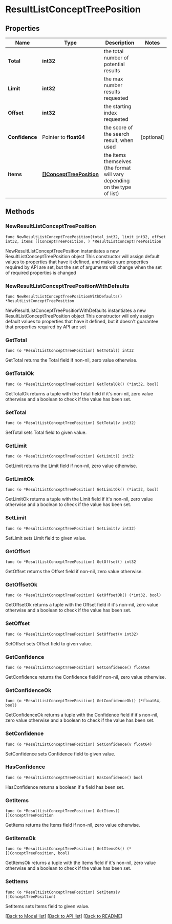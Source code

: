 # ResultListConceptTreePosition

## Properties

Name | Type | Description | Notes
------------ | ------------- | ------------- | -------------
**Total** | **int32** | the total number of potential results | 
**Limit** | **int32** | the max number results requested | 
**Offset** | **int32** | the starting index requested | 
**Confidence** | Pointer to **float64** | the score of the search result, when used | [optional] 
**Items** | [**[]ConceptTreePosition**](ConceptTreePosition.md) | the items themselves (the format will vary depending on the type of list) | 

## Methods

### NewResultListConceptTreePosition

`func NewResultListConceptTreePosition(total int32, limit int32, offset int32, items []ConceptTreePosition, ) *ResultListConceptTreePosition`

NewResultListConceptTreePosition instantiates a new ResultListConceptTreePosition object
This constructor will assign default values to properties that have it defined,
and makes sure properties required by API are set, but the set of arguments
will change when the set of required properties is changed

### NewResultListConceptTreePositionWithDefaults

`func NewResultListConceptTreePositionWithDefaults() *ResultListConceptTreePosition`

NewResultListConceptTreePositionWithDefaults instantiates a new ResultListConceptTreePosition object
This constructor will only assign default values to properties that have it defined,
but it doesn't guarantee that properties required by API are set

### GetTotal

`func (o *ResultListConceptTreePosition) GetTotal() int32`

GetTotal returns the Total field if non-nil, zero value otherwise.

### GetTotalOk

`func (o *ResultListConceptTreePosition) GetTotalOk() (*int32, bool)`

GetTotalOk returns a tuple with the Total field if it's non-nil, zero value otherwise
and a boolean to check if the value has been set.

### SetTotal

`func (o *ResultListConceptTreePosition) SetTotal(v int32)`

SetTotal sets Total field to given value.


### GetLimit

`func (o *ResultListConceptTreePosition) GetLimit() int32`

GetLimit returns the Limit field if non-nil, zero value otherwise.

### GetLimitOk

`func (o *ResultListConceptTreePosition) GetLimitOk() (*int32, bool)`

GetLimitOk returns a tuple with the Limit field if it's non-nil, zero value otherwise
and a boolean to check if the value has been set.

### SetLimit

`func (o *ResultListConceptTreePosition) SetLimit(v int32)`

SetLimit sets Limit field to given value.


### GetOffset

`func (o *ResultListConceptTreePosition) GetOffset() int32`

GetOffset returns the Offset field if non-nil, zero value otherwise.

### GetOffsetOk

`func (o *ResultListConceptTreePosition) GetOffsetOk() (*int32, bool)`

GetOffsetOk returns a tuple with the Offset field if it's non-nil, zero value otherwise
and a boolean to check if the value has been set.

### SetOffset

`func (o *ResultListConceptTreePosition) SetOffset(v int32)`

SetOffset sets Offset field to given value.


### GetConfidence

`func (o *ResultListConceptTreePosition) GetConfidence() float64`

GetConfidence returns the Confidence field if non-nil, zero value otherwise.

### GetConfidenceOk

`func (o *ResultListConceptTreePosition) GetConfidenceOk() (*float64, bool)`

GetConfidenceOk returns a tuple with the Confidence field if it's non-nil, zero value otherwise
and a boolean to check if the value has been set.

### SetConfidence

`func (o *ResultListConceptTreePosition) SetConfidence(v float64)`

SetConfidence sets Confidence field to given value.

### HasConfidence

`func (o *ResultListConceptTreePosition) HasConfidence() bool`

HasConfidence returns a boolean if a field has been set.

### GetItems

`func (o *ResultListConceptTreePosition) GetItems() []ConceptTreePosition`

GetItems returns the Items field if non-nil, zero value otherwise.

### GetItemsOk

`func (o *ResultListConceptTreePosition) GetItemsOk() (*[]ConceptTreePosition, bool)`

GetItemsOk returns a tuple with the Items field if it's non-nil, zero value otherwise
and a boolean to check if the value has been set.

### SetItems

`func (o *ResultListConceptTreePosition) SetItems(v []ConceptTreePosition)`

SetItems sets Items field to given value.



[[Back to Model list]](../README.md#documentation-for-models) [[Back to API list]](../README.md#documentation-for-api-endpoints) [[Back to README]](../README.md)


